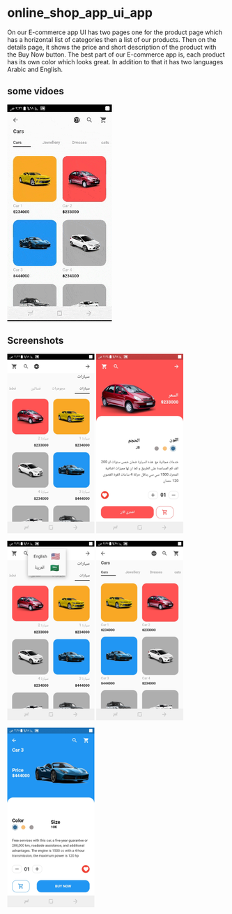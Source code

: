 # online_shop_app_ui_app

On our E-commerce app UI has two pages one for the product page which has a horizontal list of categories then a list of our products. Then on the details page, 
it shows the price and short description of the product with the Buy Now button. The best part of our E-commerce app is,
each product has its own color which looks great.
In addition to that it has two languages Arabic and English.

## some vidoes
<!-- record_1 -->
![original Design](https://github.com/ahmedeidd/Online-Shop-App-UI/blob/main/screenshots/record_1.gif "Design")


## Screenshots

<img src="screenshots/screenshot_1.jpg" width="200">  <img src="screenshots/screenshot_2.jpg" width="200"> 
 
<img src="screenshots/screenshot_3.jpg" width="200">  <img src="screenshots/screenshot_4.jpg" width="200">  

<img src="screenshots/screenshot_5.jpg" width="200">  
